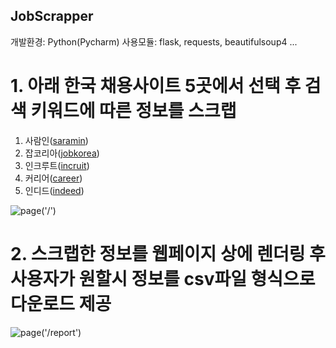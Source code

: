 ## JobScrapper

개발환경: Python(Pycharm)
사용모듈: flask, requests, beautifulsoup4 ...

# 1. 아래 한국 채용사이트 5곳에서 선택 후 검색 키워드에 따른 정보를 스크랩

1. 사람인([saramin](https://www.saramin.co.kr/))
2. 잡코리아([jobkorea](https://www.jobkorea.co.kr/))
3. 인크루트([incruit](https://www.incruit.com/))
4. 커리어([career](http://www.career.co.kr/))
5. 인디드([indeed](https://kr.indeed.com/))

![page('/')](https://user-images.githubusercontent.com/79616878/115116659-bba5fc80-9fd5-11eb-95c1-c60a4f140e25.png)

# 2. 스크랩한 정보를 웹페이지 상에 렌더링 후 사용자가 원할시 정보를 csv파일 형식으로 다운로드 제공

![page('/report')](https://user-images.githubusercontent.com/79616878/115116715-0c1d5a00-9fd6-11eb-803a-d4f0034fc929.png)

